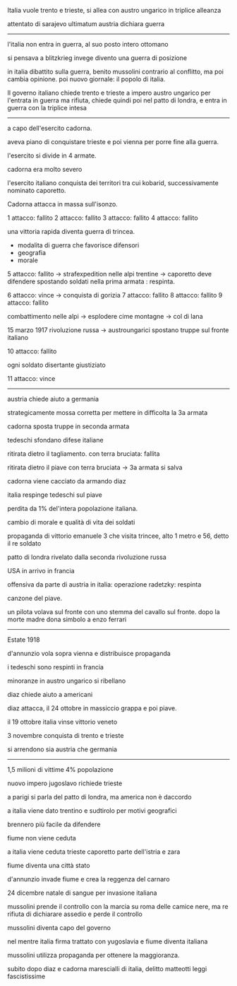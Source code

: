 Italia vuole trento e trieste,
si allea con austro ungarico in triplice alleanza


attentato di sarajevo
ultimatum
austria dichiara guerra

---

l'italia non entra in guerra, al suo posto intero ottomano

si pensava a blitzkrieg invege divento una guerra di posizione


in italia dibattito sulla guerra,  benito mussolini contrario al conflitto, ma poi cambia opinione. poi nuovo giornale: il popolo di italia.

Il governo italiano chiede trento e trieste a impero austro ungarico per l'entrata in guerra ma rifiuta, chiede quindi poi nel patto di londra, e entra in guerra con la triplice intesa 

---

a capo dell'esercito cadorna.

aveva piano di conquistare trieste e poi vienna per porre fine alla guerra.

l'esercito si divide in 4 armate.

cadorna era molto severo

l'esercito italiano conquista dei territori tra cui kobarid, successivamente nominato caporetto.

Cadorna attacca in massa sull'isonzo.

1 attacco: fallito
2 attacco: fallito
3 attacco: fallito
4 attacco: fallito

una vittoria rapida diventa guerra di trincea.

- modalita di guerra che favorisce difensori
- geografia
- morale

5 attacco: fallito -> strafexpedition nelle alpi trentine -> caporetto deve difendere spostando soldati nella prima armata : respinta.

6 attacco: vince -> conquista di gorizia
7 attacco: fallito
8 attacco: fallito
9 attacco: fallito

combattimento nelle alpi -> esplodere cime montagne -> col di lana

15 marzo 1917 rivoluzione russa -> austroungarici spostano truppe sul fronte italiano

10 attacco: fallito

ogni soldato disertante giustiziato

11 attacco: vince

---

austria chiede aiuto a germania

strategicamente mossa corretta per mettere in difficolta la 3a armata

cadorna sposta truppe  in seconda armata

tedeschi sfondano difese italiane

ritirata dietro il tagliamento. con terra bruciata: fallita

ritirata dietro il piave con terra bruciata -> 3a armata si salva

cadorna viene cacciato da armando diaz

italia respinge tedeschi sul piave

perdita da 1% del'intera popolazione italiana.

cambio di morale e qualità di vita dei soldati

propaganda di vittorio emanuele 3 che visita trincee, alto 1 metro e 56, detto il re soldato

patto di londra rivelato dalla seconda rivoluzione russa

USA in arrivo in francia

offensiva da parte di austria in italia: operazione radetzky: respinta

canzone del piave.

un pilota volava sul fronte con uno stemma del cavallo sul fronte. dopo la morte madre dona simbolo a enzo ferrari


---
Estate 1918

d'annunzio vola sopra vienna e distribuisce propaganda


i tedeschi sono respinti in francia

minoranze in austro ungarico si ribellano

diaz chiede aiuto a americani

diaz attacca, il 24 ottobre in massiccio grappa e poi piave.

il 19 ottobre italia vinse vittorio veneto

3 novembre conquista di trento e trieste

si arrendono sia austria che germania

---

1,5 milioni di vittime 4% popolazione

nuovo impero jugoslavo richiede trieste

a parigi si parla del patto di londra, ma america non è daccordo

a italia viene dato trentino e sudtirolo per motivi geografici

brennero più facile da difendere

fiume non viene ceduta

a italia viene ceduta trieste caporetto parte dell'istria e zara

fiume diventa una città stato

d'annunzio invade fiume e crea la reggenza del carnaro

24 dicembre natale di sangue per invasione italiana


mussolini prende il controllo con la marcia su roma delle camice nere, ma re rifiuta di dichiarare assedio e perde il controllo


mussolini diventa capo del governo

nel mentre italia firma trattato con yugoslavia e fiume diventa italiana

mussolini utilizza propaganda per ottenere la maggioranza.

subito dopo diaz e cadorna marescialli di italia, delitto matteotti leggi fascistissime

